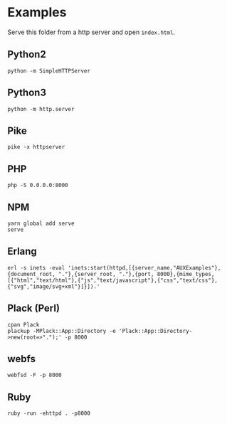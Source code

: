 # Examples

Serve this folder from a http server and open `index.html`.

## Python2

```
python -m SimpleHTTPServer
```

## Python3

```
python -m http.server
```

## Pike

```
pike -x httpserver
```

## PHP

```
php -S 0.0.0.0:8000
```

## NPM

```
yarn global add serve
serve
```

## Erlang

```
erl -s inets -eval 'inets:start(httpd,[{server_name,"AUXExamples"},{document_root, "."},{server_root, "."},{port, 8000},{mime_types,[{"html","text/html"},{"js","text/javascript"},{"css","text/css"},{"svg","image/svg+xml"}]}]).'
```

## Plack (Perl)

```
cpan Plack
plackup -MPlack::App::Directory -e 'Plack::App::Directory->new(root=>".");' -p 8000
```

## webfs

```
webfsd -F -p 8000
```

## Ruby

```
ruby -run -ehttpd . -p8000
```
